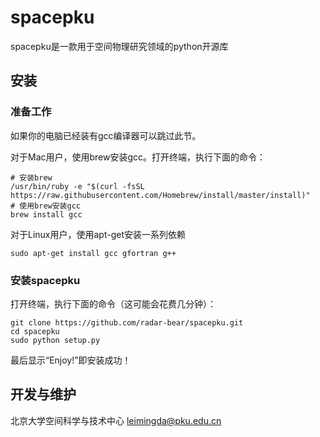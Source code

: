 # spacepku
spacepku是一款用于空间物理研究领域的python开源库

## 安装

### 准备工作

如果你的电脑已经装有gcc编译器可以跳过此节。

对于Mac用户，使用brew安装gcc。打开终端，执行下面的命令：

    # 安装brew
    /usr/bin/ruby -e "$(curl -fsSL https://raw.githubusercontent.com/Homebrew/install/master/install)" 
    # 使用brew安装gcc
    brew install gcc

对于Linux用户，使用apt-get安装一系列依赖

    sudo apt-get install gcc gfortran g++

### 安装spacepku

打开终端，执行下面的命令（这可能会花费几分钟）：

    git clone https://github.com/radar-bear/spacepku.git
    cd spacepku
    sudo python setup.py

最后显示“Enjoy!”即安装成功！

## 开发与维护
北京大学空间科学与技术中心
leimingda@pku.edu.cn
